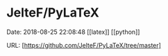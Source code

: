 # JelteF/PyLaTeX

Date: 2018-08-25 22:08:48
[[latex]] [[python]]

URL: [https://github.com/JelteF/PyLaTeX/tree/master]

